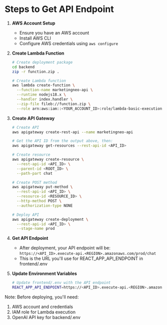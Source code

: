# Steps to Get API Endpoint

1. **AWS Account Setup**
   - Ensure you have an AWS account
   - Install AWS CLI
   - Configure AWS credentials using `aws configure`

2. **Create Lambda Function**
   ```bash
   # Create deployment package
   cd backend
   zip -r function.zip .

   # Create Lambda function
   aws lambda create-function \
     --function-name marketingneo-api \
     --runtime nodejs18.x \
     --handler index.handler \
     --zip-file fileb://function.zip \
     --role arn:aws:iam::<YOUR_ACCOUNT_ID>:role/lambda-basic-execution
   ```

3. **Create API Gateway**
   ```bash
   # Create API
   aws apigateway create-rest-api --name marketingneo-api

   # Get the API ID from the output above, then:
   aws apigateway get-resources --rest-api-id <API_ID>

   # Create resource
   aws apigateway create-resource \
     --rest-api-id <API_ID> \
     --parent-id <ROOT_ID> \
     --path-part chat

   # Create POST method
   aws apigateway put-method \
     --rest-api-id <API_ID> \
     --resource-id <RESOURCE_ID> \
     --http-method POST \
     --authorization-type NONE

   # Deploy API
   aws apigateway create-deployment \
     --rest-api-id <API_ID> \
     --stage-name prod
   ```

4. **Get API Endpoint**
   - After deployment, your API endpoint will be:
   `https://<API_ID>.execute-api.<REGION>.amazonaws.com/prod/chat`
   - This is the URL you'll use for REACT_APP_API_ENDPOINT in frontend/.env

5. **Update Environment Variables**
   ```bash
   # Update frontend/.env with the API endpoint
   REACT_APP_API_ENDPOINT=https://<API_ID>.execute-api.<REGION>.amazonaws.com/prod/chat
   ```

Note: Before deploying, you'll need:
1. AWS account and credentials
2. IAM role for Lambda execution
3. OpenAI API key for backend/.env


